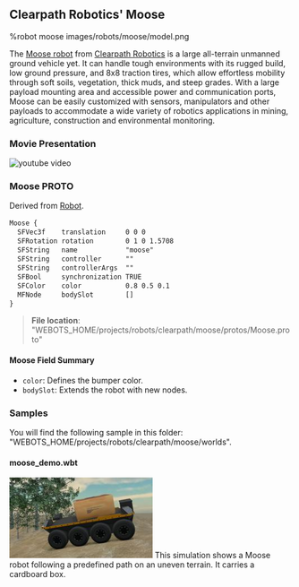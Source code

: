 ## Clearpath Robotics' Moose

%robot moose images/robots/moose/model.png

The [Moose robot](https://www.clearpathrobotics.com/moose-ugv/) from [Clearpath Robotics](https://www.clearpathrobotics.com) is a large all-terrain unmanned ground vehicle yet.
It can handle tough environments with its rugged build, low ground pressure, and 8x8 traction tires, which allow effortless mobility through soft soils, vegetation, thick muds, and steep grades.
With a large payload mounting area and accessible power and communication ports, Moose can be easily customized with sensors, manipulators and other payloads to accommodate a wide variety of robotics applications in mining, agriculture, construction and environmental monitoring.

### Movie Presentation

![youtube video](https://www.youtube.com/watch?v=joPAnZcOouc)

### Moose PROTO

Derived from [Robot](../reference/robot.md).

```
Moose {
  SFVec3f    translation     0 0 0
  SFRotation rotation        0 1 0 1.5708
  SFString   name            "moose"
  SFString   controller      ""
  SFString   controllerArgs  ""
  SFBool     synchronization TRUE
  SFColor    color           0.8 0.5 0.1
  MFNode     bodySlot        []
}
```

> **File location**: "WEBOTS\_HOME/projects/robots/clearpath/moose/protos/Moose.proto"

#### Moose Field Summary

- `color`: Defines the bumper color.
- `bodySlot`: Extends the robot with new nodes.

### Samples

You will find the following sample in this folder: "WEBOTS\_HOME/projects/robots/clearpath/moose/worlds".

#### moose\_demo.wbt

![moose_demo.wbt.png](images/robots/moose/moose_demo.wbt.thumbnail.jpg) This simulation shows a Moose robot following a predefined path on an uneven terrain. It carries a cardboard box.
